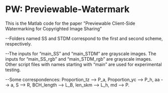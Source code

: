 # PW: Previewable-Watermark
This is the Matlab code for the paper "Previewable Client-Side Watermarking for Copyrighted Image Sharing"

--Folders named SS and STDM correspond to the first and second scheme, respectively.

--The inputs for “main_SS” and “main_STDM” are grayscale images. The inputs for “main_SS_rgb” and “main_STDM_rgb” are grayscale images. Other script files with names starting with “main” are used for experimental testing. 

--Some correspondences: Proportion_tz --> P_a, Proportion_yc --> P_h, aa --> a, S --> R, BCH_length --> L_B, len_skm --> L_h, md --> P.
